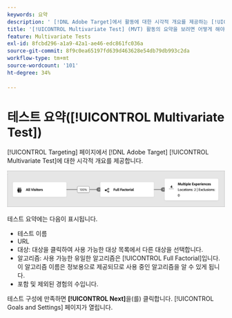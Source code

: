```yaml
---
keywords: 요약
description: ' [!DNL Adobe Target]에서 활동에 대한 시각적 개요를 제공하는 [!UICONTROL Multivariate Test] (MVT) 활동의 요약을 봅니다.'
title: '[!UICONTROL Multivariate Test] (MVT) 활동의 요약을 보려면 어떻게 해야 합니까?'
feature: Multivariate Tests
exl-id: 8fcbd296-a1a9-42a1-ae46-edc861fc036a
source-git-commit: 8f9c0ea65197fd639d463628e54db79db993c2da
workflow-type: tm+mt
source-wordcount: '101'
ht-degree: 34%

---
```


# 테스트 요약([!UICONTROL Multivariate Test])

[!UICONTROL Targeting] 페이지에서 [!DNL Adobe Target] [!UICONTROL Multivariate Test]에 대한 시각적 개요를 제공합니다.

![테스트 요약 대화 상자](/help/main/c-activities/c-multivariate-testing/t-create-multivariate-test/assets/summary-new.png)

테스트 요약에는 다음이 표시됩니다.

* 테스트 이름
* URL
* 대상: 대상을 클릭하여 사용 가능한 대상 목록에서 다른 대상을 선택합니다.
* 알고리즘: 사용 가능한 유일한 알고리즘은 [!UICONTROL Full Factorial]입니다. 이 알고리즘 이름은 정보용으로 제공되므로 사용 중인 알고리즘을 알 수 있게 됩니다.
* 포함 및 제외된 경험의 수입니다.

테스트 구성에 만족하면 **[!UICONTROL Next]**&#x200B;을(를) 클릭합니다. [!UICONTROL Goals and Settings] 페이지가 열립니다.
